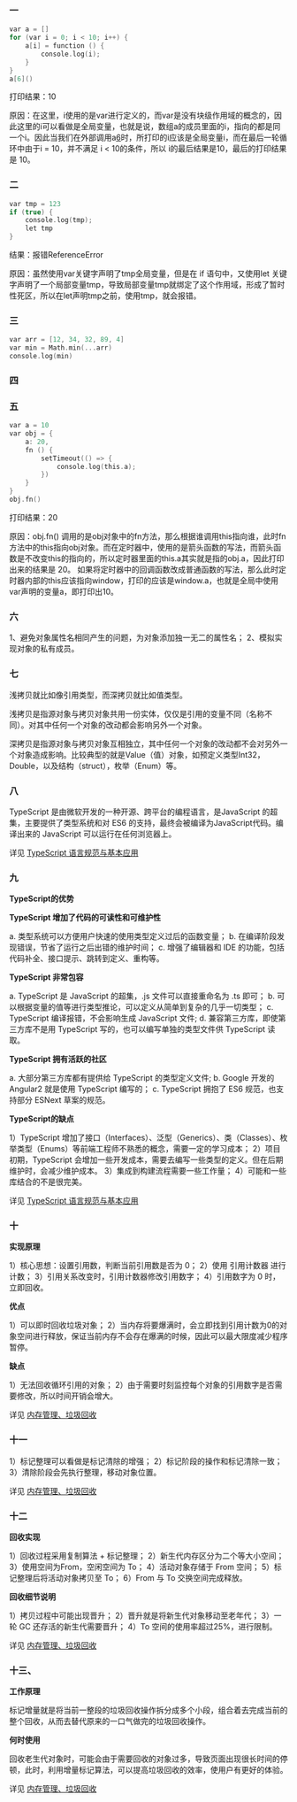 ### 一

```c
var a = []
for (var i = 0; i < 10; i++) {
    a[i] = function () {
        console.log(i);
    }
}
a[6]()
```

打印结果：10

原因：在这里，i使用的是var进行定义的，而var是没有块级作用域的概念的，因此这里的i可以看做是全局变量，也就是说，数组a的成员里面的i，指向的都是同一个i。因此当我们在外部调用a[6]()时，所打印的i应该是全局变量i，而在最后一轮循环中由于i = 10，并不满足 i < 10的条件，所以 i的最后结果是10，最后的打印结果是 10。 

### 二

```c
var tmp = 123
if (true) {
    console.log(tmp);
    let tmp
}
```
结果：报错ReferenceError

原因：虽然使用var关键字声明了tmp全局变量，但是在 if 语句中，又使用let 关键字声明了一个局部变量tmp，导致局部变量tmp就绑定了这个作用域，形成了暂时性死区，所以在let声明tmp之前，使用tmp，就会报错。

### 三

```c
var arr = [12, 34, 32, 89, 4]
var min = Math.min(...arr)
console.log(min)
```

### 四


### 五

```c
var a = 10
var obj = {
    a: 20,
    fn () {
        setTimeout(() => {
            console.log(this.a); 
        })
    }
}
obj.fn()
```

打印结果：20

原因：obj.fn() 调用的是obj对象中的fn方法，那么根据谁调用this指向谁，此时fn方法中的this指向obj对象。而在定时器中，使用的是箭头函数的写法，而箭头函数是不改变this的指向的，所以定时器里面的this.a其实就是指的obj.a，因此打印出来的结果是 20。
如果将定时器中的回调函数改成普通函数的写法，那么此时定时器内部的this应该指向window，打印的应该是window.a，也就是全局中使用var声明的变量a，即打印出10。

### 六
   1、避免对象属性名相同产生的问题，为对象添加独一无二的属性名；
   2、模拟实现对象的私有成员。

### 七

浅拷贝就比如像引用类型，而深拷贝就比如值类型。

浅拷贝是指源对象与拷贝对象共用一份实体，仅仅是引用的变量不同（名称不同）。对其中任何一个对象的改动都会影响另外一个对象。

深拷贝是指源对象与拷贝对象互相独立，其中任何一个对象的改动都不会对另外一个对象造成影响。比较典型的就是Value（值）对象，如预定义类型Int32，Double，以及结构（struct），枚举（Enum）等。

### 八

TypeScript 是由微软开发的一种开源、跨平台的编程语言，是JavaScript 的超集，主要提供了类型系统和对 ES6 的支持，最终会被编译为JavaScript代码。编译出来的 JavaScript 可以运行在任何浏览器上。

详见 [TypeScript 语言规范与基本应用](https://blog.csdn.net/zimeng303/article/details/109596863)

### 九

**TypeScript的优势** 

**TypeScript 增加了代码的可读性和可维护性** 

a. 类型系统可以方便用户快速的使用类型定义过后的函数变量；
b. 在编译阶段发现错误，节省了运行之后出错的维护时间；
c. 增强了编辑器和 IDE 的功能，包括代码补全、接口提示、跳转到定义、重构等。

**TypeScript 非常包容** 

a. TypeScript 是 JavaScript 的超集，.js 文件可以直接重命名为 .ts 即可；
b. 可以根据变量的值等进行类型推论，可以定义从简单到复杂的几乎一切类型；
c. TypeScript 编译报错，不会影响生成 JavaScript 文件;
d. 兼容第三方库，即使第三方库不是用 TypeScript 写的，也可以编写单独的类型文件供 TypeScript 读取。

**TypeScript 拥有活跃的社区** 

a. 大部分第三方库都有提供给 TypeScript 的类型定义文件;
b. Google 开发的 Angular2 就是使用 TypeScript 编写的；
c. TypeScript 拥抱了 ES6 规范，也支持部分 ESNext 草案的规范。

**TypeScript的缺点** 

1）TypeScript 增加了接口（Interfaces）、泛型（Generics）、类（Classes）、枚举类型（Enums）等前端工程师不熟悉的概念，需要一定的学习成本；
2）项目初期，TypeScript 会增加一些开发成本，需要去编写一些类型的定义。但在后期维护时，会减少维护成本。
3）集成到构建流程需要一些工作量；
4）可能和一些库结合的不是很完美。

详见 [TypeScript 语言规范与基本应用](https://blog.csdn.net/zimeng303/article/details/109596863)

### 十

 **实现原理** 

1）核心思想：设置引用数，判断当前引用数是否为 0；
2）使用 引用计数器 进行计数；
3）引用关系改变时，引用计数器修改引用数字；
4）引用数字为 0 时，立即回收。

 **优点** 

1）可以即时回收垃圾对象；
2）当内存将要爆满时，会立即找到引用计数为0的对象空间进行释放，保证当前内存不会存在爆满的时候，因此可以最大限度减少程序暂停。

 **缺点** 

1）无法回收循环引用的对象；
2）由于需要时刻监控每个对象的引用数字是否需要修改，所以时间开销会增大。

详见 [内存管理、垃圾回收](https://blog.csdn.net/zimeng303/article/details/109667064)

### 十一

1）标记整理可以看做是标记清除的增强；
2）标记阶段的操作和标记清除一致；
3）清除阶段会先执行整理，移动对象位置。

详见 [内存管理、垃圾回收](https://blog.csdn.net/zimeng303/article/details/109667064)

### 十二

 **回收实现** 

1）回收过程采用复制算法 + 标记整理；
2）新生代内存区分为二个等大小空间；
3）使用空间为From，空闲空间为 To；
4）活动对象存储于 From 空间；
5）标记整理后将活动对象拷贝至 To；
6）From 与 To 交换空间完成释放。

 **回收细节说明** 

1）拷贝过程中可能出现晋升；
2）晋升就是将新生代对象移动至老年代；
3）一轮 GC 还存活的新生代需要晋升；
4）To 空间的使用率超过25%，进行限制。

详见 [内存管理、垃圾回收](https://blog.csdn.net/zimeng303/article/details/109667064)

### 十三、

 **工作原理** 

标记增量就是将当前一整段的垃圾回收操作拆分成多个小段，组合着去完成当前的整个回收，从而去替代原来的一口气做完的垃圾回收操作。

 **何时使用** 

回收老生代对象时，可能会由于需要回收的对象过多，导致页面出现很长时间的停顿，此时，利用增量标记算法，可以提高垃圾回收的效率，使用户有更好的体验。


详见 [内存管理、垃圾回收](https://blog.csdn.net/zimeng303/article/details/109667064)












